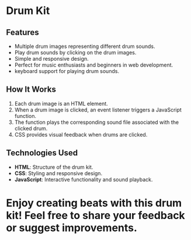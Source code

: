 # Drum Kit

## Features

- Multiple drum images representing different drum sounds.
- Play drum sounds by clicking on the drum images.
- Simple and responsive design.
- Perfect for music enthusiasts and beginners in web development.
- keyboard support for playing drum sounds.

## How It Works

1. Each drum image is an HTML element.
2. When a drum image is clicked, an event listener triggers a JavaScript function.
3. The function plays the corresponding sound file associated with the clicked drum.
4. CSS provides visual feedback when drums are clicked.

## Technologies Used

- **HTML**: Structure of the drum kit.
- **CSS**: Styling and responsive design.
- **JavaScript**: Interactive functionality and sound playback.

# Enjoy creating beats with this drum kit! Feel free to share your feedback or suggest improvements.
